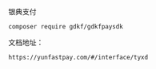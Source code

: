 银典支付
````
composer require gdkf/gdkfpaysdk
````
文档地址：
```
https://yunfastpay.com/#/interface/tyxd
```